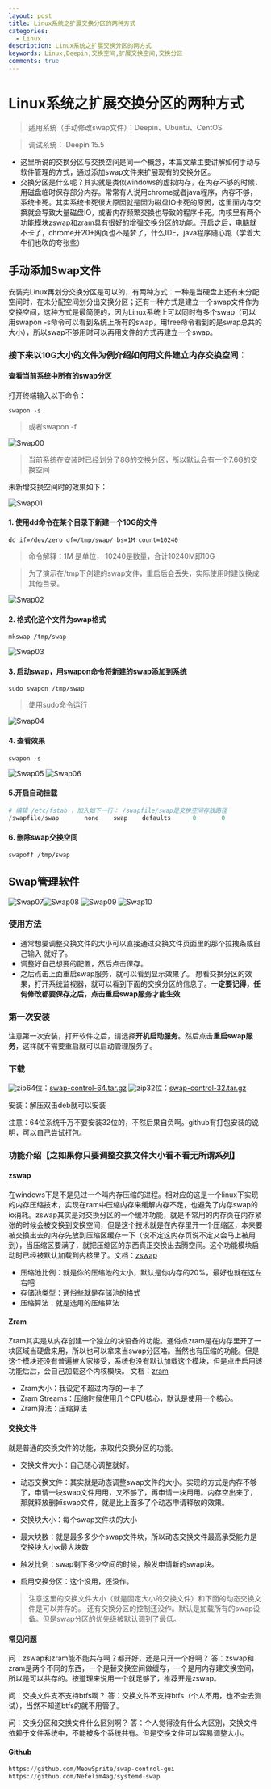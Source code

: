 ```yaml
---
layout: post
title: Linux系统之扩展交换分区的两种方式
categories:
  - Linux
description: Linux系统之扩展交换分区的两方式
keywords: Linux,Deepin,交换空间,扩展交换空间,交换分区
comments: true
---
```



# Linux系统之扩展交换分区的两种方式
> 适用系统（手动修改swap文件）：Deepin、Ubuntu、CentOS

> 调试系统： Deepin 15.5


* 这里所说的交换分区与交换空间是同一个概念，本篇文章主要讲解如何手动与软件管理的方式，通过添加swap文件来扩展现有的交换分区。
* 交换分区是什么呢？其实就是类似windows的虚拟内存，在内存不够的时候，用磁盘临时保存部分内存。常常有人说用chrome或者java程序，内存不够，系统卡死。其实系统卡死很大原因就是因为磁盘IO卡死的原因，这里面内存交换就会导致大量磁盘IO，或者内存频繁交换也导致的程序卡死。内核里有两个功能模块zswap和zram具有很好的增强交换分区的功能。开启之后，电脑就不卡了，chrome开20+网页也不是梦了，什么IDE，java程序随心跑（学着大牛们也吹的夸张些）

## 手动添加Swap文件
安装完Linux再划分交换分区是可以的，有两种方式：一种是当硬盘上还有未分配空间时，在未分配空间划分出交换分区；还有一种方式是建立一个swap文件作为交换空间，这种方式是最简便的，因为Linux系统上可以同时有多个swap（可以用swapon -s命令可以看到系统上所有的swap，用free命令看到的是swap总共的大小），所以swap不够用时可以再用文件的方式再建立一个swap。

### 接下来以10G大小的文件为例介绍如何用文件建立内存交换空间：
#### 查看当前系统中所有的swap分区
打开终端输入以下命令：
```
swapon -s
```
>或者swapon -f


![Swap00](/images/posts/Linux/Swap00.png)

> 当前系统在安装时已经划分了8G的交换分区，所以默认会有一个7.6G的交换空间

未新增交换空间时的效果如下：

![Swap01](/images/posts/Linux/Swap01.png)

#### 1. 使用dd命令在某个目录下新建一个10G的文件
```
dd if=/dev/zero of=/tmp/swap/ bs=1M count=10240
```
> 命令解释：1M 是单位， 10240是数量，合计10240M即10G

>为了演示在/tmp下创建的swap文件，重启后会丢失，实际使用时建议换成其他目录。 

![Swap02](/images/posts/Linux/Swap02.png)

#### 2. 格式化这个文件为swap格式
```
mkswap /tmp/swap
```
![Swap03](/images/posts/Linux/Swap03.png)

#### 3. 启动swap，用swapon命令将新建的swap添加到系统
```
sudo swapon /tmp/swap
```
>使用sudo命令运行

![Swap04](/images/posts/Linux/Swap04.png)
#### 4. 查看效果
```
swapon -s
```
![Swap05](/images/posts/Linux/Swap05.png)
![Swap06](/images/posts/Linux/Swap06.png)

#### 5.开启自动挂载  

```python
# 编辑 /etc/fstab ，加入如下一行： /swapfile/swap是交换空间存放路径
/swapfile/swap       none    swap    defaults      0       0
```

#### 6. 删除swap交换空间  

```
swapoff /tmp/swap
```

## Swap管理软件
![Swap07](/images/posts/Linux/Swap07.png)![Swap08](/images/posts/Linux/Swap08.png)
![Swap09](/images/posts/Linux/Swap09.png)
![Swap10](/images/posts/Linux/Swap10.png)

### 使用方法
* 通常想要调整交换文件的大小可以直接通过交换文件页面里的那个拉拽条或自己输入 就好了。
* 调整好自己想要的配置，然后点击保存。
* 之后点击上面重启swap服务，就可以看到显示效果了。
想看交换分区的效果，打开系统监视器，就可以看到下面的交换分区的信息了。**一定要记得，任何修改都要保存之后，点击重启swap服务才能生效**

### 第一次安装
注意第一次安装，打开软件之后，请选择**开机启动服务**。然后点击**重启swap服务**，这样就不需要重启就可以启动管理服务了。

### 下载

![zip](/images/posts/Linux/zip.gif)64位：[swap-control-64.tar.gz](/images/posts/Linux/swap-control-64.tar.gz)
![zip](/images/posts/Linux/zip.gif)32位：[swap-control-32.tar.gz](/images/posts/Linux/swap-control-32.tar.gz)

安装：解压双击deb就可以安装

注意：64位系统千万不要安装32位的，不然后果自负啊。github有打包安装的说明，可以自己尝试打包。
### 功能介绍【之如果你只要调整交换文件大小看不看无所谓系列】
#### zswap
在windows下是不是见过一个叫内存压缩的进程。相对应的这是一个linux下实现的内存压缩技术，实现在ram中压缩内存来缓解内存不足，也避免了内存swap的io消耗。zswap其实是对交换分区的一个缓冲功能，就是不常用的内存页在内存紧张的时候会被交换到交换空间，但是这个技术就是在内存里开一个压缩区，本来要被交换出去的内存先放到压缩区缓存一下（说不定这内存页说不定又会马上被用到），当压缩区要满了，就把压缩区的东西真正交换出去腾空间。这个功能模块启动时已经被默认加载到内核里了。文档：[zswap](/images/posts/Linux/zswap.txt)

* 压缩池比例：就是你的压缩池的大小，默认是你内存的20%，最好也就在这左右吧
* 存储池类型：通俗些就是存储池的格式
* 压缩算法：就是选用的压缩算法


#### Zram
Zram其实是从内存创建一个独立的块设备的功能。通俗点zram是在内存里开了一块区域当硬盘来用，所以也可以拿来当swap分区咯。当然也有压缩的功能。但是这个模块还没有普遍被大家接受，系统也没有默认加载这个模块，但是点击启用该功能后后，会自己加载这个内核模块。
文档：[zram](/images/posts/Linux/zram.txt)

* Zram大小：我设定不超过内存的一半了
* Zram Streams：压缩时候使用几个CPU核心，默认是使用一个核心。
* Zram算法：压缩算法


#### 交换文件
就是普通的交换文件的功能，来取代交换分区的功能。

* 交换文件大小：自己随心调整就好。
* 动态交换文件：其实就是动态调整swap文件的大小。实现的方式是内存不够了，申请一块swap文件用用，又不够了，再申请一块用用。内存空出来了，那就释放删掉swap文件，就是比上面多了个动态申请释放的效果。

* 交换块大小：每个swap文件块的大小
* 最大块数：就是最多多少个swap文件块，所以动态交换文件最高承受能力是 交换块大小×最大块数
* 触发比例：swap剩下多少空间的时候，触发申请新的swap块。
* 启用交换分区：这个没用，还没作。

>注意这里的交换文件大小（就是固定大小的交换文件）和下面的动态交换文件是可以并存的。
还有交换分区的控制还没作。默认是加载所有的swap设备。但是swap分区的优先级被默认调到了最低。

#### 常见问题
问：zswap和zram能不能共存啊？都开好，还是只开一个好啊？
答：zswap和zram是两个不同的东西，一个是替交换空间做缓存，一个是用内存建交换空间，所以是可以共存的。按道理来说用一个就足够了，推荐开是zswap。

问：交换文件支不支持btfs啊？
答：交换文件不支持btfs（个人不用，也不会去测试），当然不知道btfs的就不用管了。

问：交换分区和交换文件什么区别啊？
答：个人觉得没有什么大区别，交换文件依赖于文件系统中，不能被多个系统共有。但是交换文件可以容易调整大小。

#### Github

```python
https://github.com/MeowSprite/swap-control-gui
https://github.com/Nefelim4ag/systemd-swap

```
